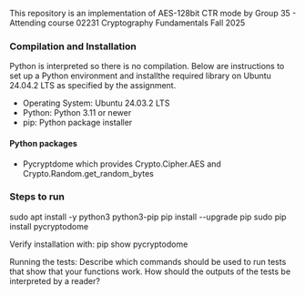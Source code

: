 This repository is an implementation of AES-128bit CTR mode by Group 35 - Attending course 02231 Cryptography Fundamentals Fall 2025

### Compilation and Installation
Python is interpreted so there is no compilation. Below are instructions to set up a Python environment and installthe required library on Ubuntu 24.04.2 LTS as specified by the assignment.
* Operating System: Ubuntu 24.03.2 LTS
* Python: Python 3.11 or newer
* pip: Python package installer

#### Python packages
* Pycryptdome which provides Crypto.Cipher.AES and Crypto.Random.get_random_bytes

### Steps to run
sudo apt install -y python3 python3-pip
pip install --upgrade pip
sudo pip install pycryptodome

Verify installation with:
pip show pycryptodome



Running the tests: Describe which commands should be used to run tests
that show that your functions work. How should the outputs of the
tests be interpreted by a reader?
